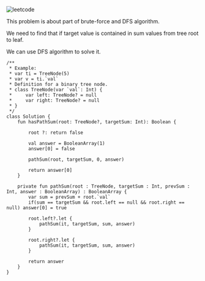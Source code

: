 ![leetcode](https://user-images.githubusercontent.com/77060863/193982636-455480ec-fba0-4b5b-8576-4b40b209edb5.PNG)

This problem is about part of brute-force and DFS algorithm.

We need to find that if target value is contained in sum values from tree root to leaf.

We can use DFS algorithm to solve it.

```
/**
 * Example:
 * var ti = TreeNode(5)
 * var v = ti.`val`
 * Definition for a binary tree node.
 * class TreeNode(var `val`: Int) {
 *     var left: TreeNode? = null
 *     var right: TreeNode? = null
 * }
 */
class Solution {
    fun hasPathSum(root: TreeNode?, targetSum: Int): Boolean {
    
        root ?: return false
        
        val answer = BooleanArray(1)
        answer[0] = false
        
        pathSum(root, targetSum, 0, answer)
        
        return answer[0]
    }
    
    private fun pathSum(root : TreeNode, targetSum : Int, prevSum : Int, answer : BooleanArray) : BooleanArray {
        var sum = prevSum + root.`val`
        if(sum == targetSum && root.left == null && root.right == null) answer[0] = true
        
        root.left?.let {
            pathSum(it, targetSum, sum, answer)
        }
        
        root.right?.let {
            pathSum(it, targetSum, sum, answer)
        }
        
        return answer
    }
}
```
